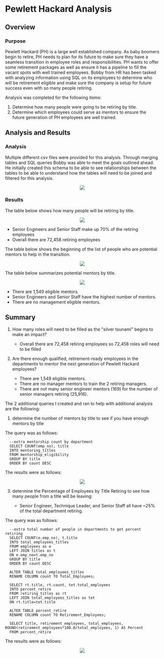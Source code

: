 # Pewlett Hackard Analysis

## Overview
### Purpose
Pewlett Hackard (PH) is a large well established company.  As baby boomers begin to retire, PH needs to plan for its future to make sure they have a seamless transition in employee roles and responsibilities.  PH wants to offer some retirement packages as well as ensure it has a pipeline to fill the vacant spots with well trained employees.  Bobby from HR has been tasked with analyzing information using SQL on its employees to determine who will be retirement eligible and make sure the company is setup for future success even with so many people retiring. 

Analysis was completed for the following items:
1. Determine how many people were going to be retiring by title. 
2. Determine which employees could serve as mentors to ensure the future generation of PH employees are well trained. 

## Analysis and Results
### Analysis
Multiple different csv files were provided for this analysis.  Through merging tables and SQL queries Bobby was able to meet the goals outlined ahead.  He initially created this schema to be able to see relationships between the tables to be able to understand how the tables will need to be joined and filtered for this analysis.  

<p align="center">
  <img src = https://github.com/lauras521/Pewlett_Hackard_Analysis/blob/e261ba8b3186d95dd38cb790ac9359a360dc55df/EmployeeDB.png>
</p>

### Results
The table below shows how many people will be retiring by title.  
<p align="center">
  <img src = https://github.com/lauras521/Pewlett_Hackard_Analysis/blob/5147973dfad89cf1797e86179c06f75e80c46c4f/Data/retiring_titles_screenshot.PNG>
</p>

* Senior Engineers and Senior Staff make up 70% of the retiring employees
* Overall there are 72,458 retiring employees

The table below shows the beginning of the list of people who are potential mentors to help in the transition.  

<p align="center">
  <img src = https://github.com/lauras521/Pewlett_Hackard_Analysis/blob/5147973dfad89cf1797e86179c06f75e80c46c4f/Data/mentorship_eligibility_screenshot.PNG>
</p>

The table below summarizes potential mentors by title.

<p align="center">
  <img src = https://github.com/lauras521/Pewlett_Hackard_Analysis/blob/5147973dfad89cf1797e86179c06f75e80c46c4f/Data/mentoring_titles_screenshot.PNG>
</p>

* There are 1,549 eligible mentors. 
* Senior Engineers and Senior Staff have the highest number of mentors.
* There are no management eligible mentors.  

## Summary

1. How many roles will need to be filled as the "silver tsunami" begins to make an impact?

     * Overall there are 72,458 retiring employees so 72,458 roles will need to be filled

2. Are there enough qualified, retirement-ready employees in the departments to mentor the next generation of Pewlett Hackard employees?

     * There are 1,549 eligible mentors. 
     * There are no manager mentors to train the 2 retiring managers.  
     * There are not many senior engineer mentors (169) for the number of senior managers retiring (25,916).


The 2 additional queries I created and ran to help with additional analysis are the following:
1. determine the number of mentors by title to see if you have enough mentors by title

The query was as follows:

      --extra mentorship count by department
      SELECT COUNT(emp_no), title
      INTO mentoring_titles
      FROM mentorship_eligibility
      GROUP BY title
      ORDER BY count DESC

The results were as follows:

<p align="center">
  <img src = https://github.com/lauras521/Pewlett_Hackard_Analysis/blob/5147973dfad89cf1797e86179c06f75e80c46c4f/Data/mentoring_titles_screenshot.PNG>
</p>

3. determine the Percentage of Employees by Title Retiring to see how many people from a title will be leaving:

     * Senior Engineer, Technique Leader, and Senior Staff all have ~25% of the total department retiring.  

The query was as follows:

      --extra total number of people in departments to get percent retiring
      SELECT COUNT(e.emp_no), t.title
      INTO total_employees_titles
      FROM employees as e
      LEFT JOIN titles as t
      ON e.emp_no=t.emp_no
      GROUP BY title
      ORDER BY count DESC

      ALTER TABLE total_employees_titles
      RENAME COLUMN count TO Total_Employees;

      SELECT rt.title, rt.count, tet.total_employees
      INTO percent_retire
      FROM retiring_titles as rt
      LEFT JOIN total_employees_titles as tet
      ON rt.title=tet.title

      ALTER TABLE percent_retire
      RENAME COLUMN count TO Retirement_Employees;

      SELECT title, retirement_employees, total_employees, ROUND(retirement_employees*100.0/total_employees, 1) AS Percent
      FROM percent_retire


The results were as follows:

<p align="center">
  <img src = https://github.com/lauras521/Pewlett_Hackard_Analysis/blob/5147973dfad89cf1797e86179c06f75e80c46c4f/Data/percent_titles_retiring_screenshot.PNG>
</p>

